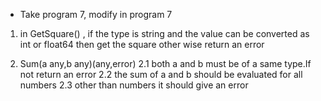 - Take program 7, modify in program 7

1. in GetSquare() , if the type is string and the value can be converted as int or float64 then get the square
other wise return an error

2. Sum(a any,b any)(any,error)
2.1 both a and b must be of a same type.If not return an error
2.2 the sum of a and b should be evaluated for all numbers
2.3 other than numbers it should give an error
